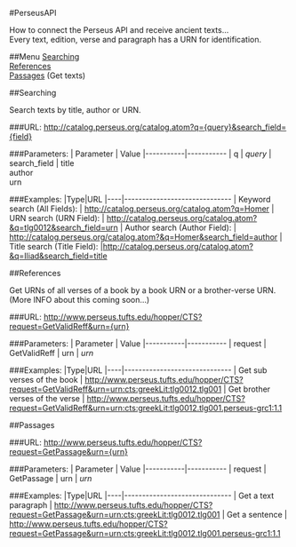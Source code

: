 #PerseusAPI

How to connect the Perseus API and receive ancient texts...<br>
Every text, edition, verse and paragraph has a URN for identification.

##Menu
[Searching](#searching)<br>
[References](#references)<br>
[Passages](#passages) (Get texts)<br>

##Searching

Search texts by title, author or URN.

###URL:
http://catalog.perseus.org/catalog.atom?q={query}&search_field={field}

###Parameters:
| Parameter | Value
|-----------|-----------
| q | <i>query</i>
| search_field | title<br>author<br>urn

###Examples:
|Type|URL
|----|------------------------------
| Keyword search (All Fields): | http://catalog.perseus.org/catalog.atom?q=Homer
| URN search (URN Field): | http://catalog.perseus.org/catalog.atom?&q=tlg0012&search_field=urn
| Author search (Author Field): | http://catalog.perseus.org/catalog.atom?&q=Homer&search_field=author
| Title search (Title Field): |http://catalog.perseus.org/catalog.atom?&q=Iliad&search_field=title

##References

Get URNs of all verses of a book by a book URN or a brother-verse URN. (More INFO about this coming soon...)

###URL:
http://www.perseus.tufts.edu/hopper/CTS?request=GetValidReff&urn={urn}

###Parameters:
| Parameter | Value
|-----------|-----------
| request | GetValidReff
| urn | <i>urn</i>

###Examples:
|Type|URL
|----|------------------------------
| Get sub verses of the book | http://www.perseus.tufts.edu/hopper/CTS?request=GetValidReff&urn=urn:cts:greekLit:tlg0012.tlg001
| Get brother verses of the verse | http://www.perseus.tufts.edu/hopper/CTS?request=GetValidReff&urn=urn:cts:greekLit:tlg0012.tlg001.perseus-grc1:1.1

##Passages

###URL:
http://www.perseus.tufts.edu/hopper/CTS?request=GetPassage&urn={urn}

###Parameters:
| Parameter | Value
|-----------|-----------
| request | GetPassage
| urn | <i>urn</i>

###Examples:
|Type|URL
|----|------------------------------
| Get a text paragraph | http://www.perseus.tufts.edu/hopper/CTS?request=GetPassage&urn=urn:cts:greekLit:tlg0012.tlg001
| Get a sentence | http://www.perseus.tufts.edu/hopper/CTS?request=GetPassage&urn=urn:cts:greekLit:tlg0012.tlg001.perseus-grc1:1.1
